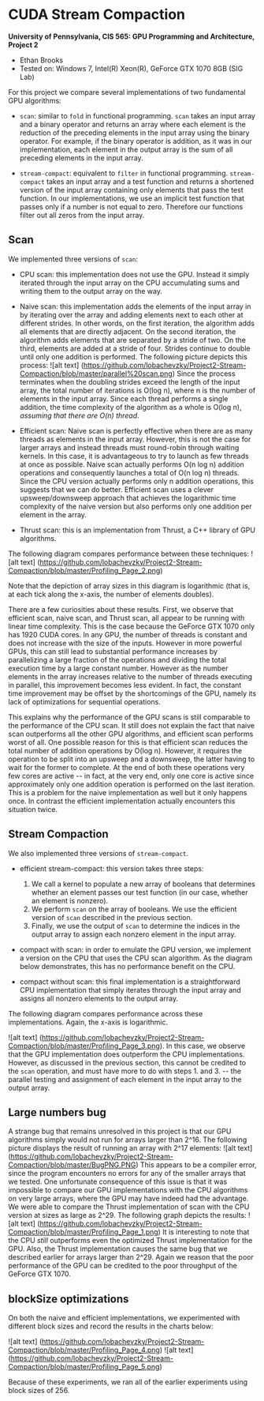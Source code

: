 CUDA Stream Compaction
======================

**University of Pennsylvania, CIS 565: GPU Programming and Architecture, Project 2**

* Ethan Brooks
* Tested on: Windows 7, Intel(R) Xeon(R), GeForce GTX 1070 8GB (SIG Lab)

For this project we compare several implementations of two fundamental GPU algorithms:

- `scan`: similar to `fold` in functional programming. `scan` takes an input array and a binary operator and returns an array where each element is the reduction of the preceding elements in the input array using the binary operator. For example, if the binary operator is addition, as it was in our implementation, each element in the output array is the sum of all preceding elements in the input array.

- `stream-compact`: equivalent to `filter` in functional programming. `stream-compact` takes an input array and a test function and returns a shortened version of the input array containing only elements that pass the test function. In our implementations, we use an implicit test function that passes only if a number is not equal to zero. Therefore our functions filter out all zeros from the input array.

## Scan
We implemented three versions of `scan`:

- CPU scan: this implementation does not use the GPU. Instead it simply iterated through the input array on the CPU accumulating sums and writing them to the output array on the way.

- Naive scan: this implementation adds the elements of the input array in by iterating over the array and adding elements next to each other at different strides. In other words, on the first iteration, the algorithm adds all elements that are directly adjacent. On the second iteration, the algorithm adds elements that are separated by a stride of two. On the third, elements are added at a stride of four. Strides continue to double until only one addition is performed. The following picture depicts this process:
![alt text] (https://github.com/lobachevzky/Project2-Stream-Compaction/blob/master/parallel%20scan.png)
Since the process terminates when the doubling strides exceed the length of the input array, the total number of iterations is O(log n), where n is the number of elements in the input array. Since each thread performs a single addition, the time complexity of the algorithm as a whole is O(log n), _assuming that there are O(n) thread_.

- Efficient scan: Naive scan is perfectly effective when there are as many threads as elements in the input array. However, this is not the case for larger arrays and instead threads must round-robin through waiting kernels. In this case, it is advantageous to try to launch as few threads at once as possible. Naive scan actually performs O(n log n) addition operations and consequently launches a total of O(n log n) threads. Since the CPU version actually performs only n addition operations, this suggests that we can do better. Efficient scan uses a clever upsweep/downsweep approach that achieves the logarithmic time complexity of the naive version but also performs only one addition per element in the array.

- Thrust scan: this is an implementation from Thrust, a C++ library of GPU algorithms.

The following diagram compares performance between these techniques:
![alt text] (https://github.com/lobachevzky/Project2-Stream-Compaction/blob/master/Profiling_Page_2.png)

Note that the depiction of array sizes in this diagram is logarithmic (that is, at each tick along the x-axis, the number of elements doubles).

There are a few curiosities about these results. First, we observe that efficient scan, naive scan, and Thrust scan, all appear to be running with linear time complexity. This is the case because the GeForce GTX 1070 only has 1920 CUDA cores. In any GPU, the number of threads is constant and does not increase with the size of the inputs. However in more powerful GPUs, this can still lead to substantial performance increases by parallelizing a large fraction of the operations and dividing the total execution time by a large constant number. However as the number elements in the array increases relative to the number of threads executing in parallel, this improvement becomes less evident. In fact, the constant time improvement may be offset by the shortcomings of the GPU, namely its lack of optimizations for sequential operations.

This explains why the performance of the GPU scans is still comparable to the performance of the CPU scan. It still does not explain the fact that naive scan outperforms all the other GPU algorithms, and efficient scan performs worst of all. One possible reason for this is that efficient scan reduces the total number of addition operations by O(log n). However, it requires the operation to be split into an upsweep and a downsweep, the latter having to wait for the former to complete. At the end of both these operations very few cores are active -- in fact, at the very end, only one core is active since approximately only one addition operation is performed on the last iteration. This is a problem for the naive implementation as well but it only happens once. In contrast the efficient implementation actually encounters this situation twice.

## Stream Compaction
We also implemented three versions of `stream-compact`.

- efficient stream-compact: this version takes three steps:

  1. We call a kernel to populate a new array of booleans that determines whether an element passes our test function (in our case, whether an element is nonzero).
  2. We perform `scan` on the array of booleans. We use the efficient version of `scan` described in the previous section.
  3. Finally, we use the output of `scan` to determine the indices in the output array to assign each nonzero element in the input array.

- compact with scan: in order to emulate the GPU version, we implement a version on the CPU that uses the CPU scan algorithm. As the diagram below demonstrates, this has no performance benefit on the CPU.
- compact without scan: this final implementation is a straightforward CPU implementation that simply iterates through the input array and assigns all nonzero elements to the output array.

The following diagram compares performance across these implementations. Again, the x-axis is logarithmic.

![alt text] (https://github.com/lobachevzky/Project2-Stream-Compaction/blob/master/Profiling_Page_3.png).
In this case, we observe that the GPU implementation does outperform the CPU implementations. However, as discussed in the previous section, this cannot be credited to the `scan` operation, and must have more to do with steps 1. and 3. -- the parallel testing and assignment of each element in the input array to the output array.

## Large numbers bug
A strange bug that remains unresolved in this project is that our GPU algorithms simply would not run for arrays larger than 2^16. The following picture displays the result of running an array with 2^17 elements:
![alt text] (https://github.com/lobachevzky/Project2-Stream-Compaction/blob/master/BugPNG.PNG)
This appears to be a compiler error, since the program encounters no errors for any of the smaller arrays that we tested. One unfortunate consequence of this issue is that it was impossible to compare our GPU implementations with the CPU algorithms on very large arrays, where the GPU may have indeed had the advantage. We were able to compare the Thrust implementation of scan with the CPU version at sizes as large as 2^29. The following graph depicts the results:
![alt text] (https://github.com/lobachevzky/Project2-Stream-Compaction/blob/master/Profiling_Page_1.png)
It is interesting to note that the CPU _still_ outperforms even the optimized Thrust implementation for the GPU. Also, the Thrust implementation causes the same bug that we described earlier for arrays larger than 2^29. Again we reason that the poor performance of the GPU can be credited to the poor throughput of the GeForce GTX 1070.

## blockSize optimizations
On both the naive and efficient implementations, we experimented with different block sizes and record the results in the charts below:

![alt text] (https://github.com/lobachevzky/Project2-Stream-Compaction/blob/master/Profiling_Page_4.png)
![alt text] (https://github.com/lobachevzky/Project2-Stream-Compaction/blob/master/Profiling_Page_5.png)

Because of these experiments, we ran all of the earlier experiments using block sizes of 256.
